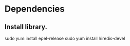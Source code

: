 # Dependencies 

## Install library. 
  sudo yum install epel-release
  sudo yum install hiredis-devel

